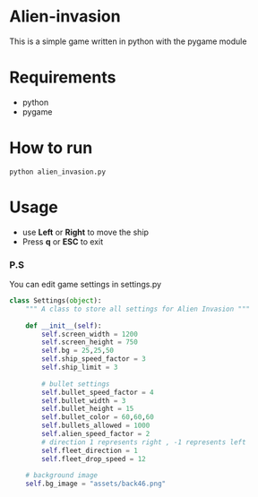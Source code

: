 # Alien-invasion

This is a simple game written in python with the pygame module


# Requirements
* python
* pygame

# How to run
```
python alien_invasion.py
```

# Usage
* use **Left** or **Right** to move the ship
* Press **q** or **ESC** to exit

### P.S
You can edit game settings in settings.py
```python
class Settings(object):
	""" A class to store all settings for Alien Invasion """
	
	def __init__(self):
		self.screen_width = 1200
		self.screen_height = 750
		self.bg = 25,25,50
		self.ship_speed_factor = 3
		self.ship_limit = 3
		
		# bullet settings
		self.bullet_speed_factor = 4
		self.bullet_width = 3
		self.bullet_height = 15
		self.bullet_color = 60,60,60
		self.bullets_allowed = 1000
		self.alien_speed_factor = 2
		# direction 1 represents right , -1 represents left
		self.fleet_direction = 1
		self.fleet_drop_speed = 12
    
    # background image
    self.bg_image = "assets/back46.png" 
		

```
